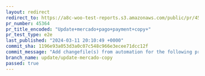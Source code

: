 ```yaml
---
layout: redirect
redirect_to: https://a8c-woo-test-reports.s3.amazonaws.com/public/pr/45364/e2e/index.html
pr_number: 45364
pr_title_encoded: "Update+mercado+pago+payment+copy+"
pr_test_type: e2e
last_published: "2024-03-11 20:10:49 +0000"
commit_sha: 1196e93a053d3a0c07c548c966e3ecee71dcc12f
commit_message: "Add changefile(s) from automation for the following project(s): wooco…"
branch_name: update/update-mercado-copy
passed: true
---
```

